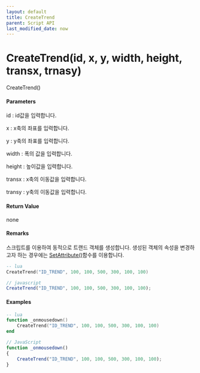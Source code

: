 ```yaml
---
layout: default
title: CreateTrend
parent: Script API
last_modified_date: now
---
```

# CreateTrend\(id, x, y, width, height, transx, trnasy\)

CreateTrend\(\)

#### Parameters

id : id값을 입력합니다.

x : x축의 좌표를 입력합니다.

y : y축의 좌표를 입력합니다.

width : 폭의 값을 입력합니다.

height : 높이값을 입력합니다.

transx : x축의 이동값을 입력합니다.

transy : y축의 이동값을 입력합니다.

#### Return Value

none

#### Remarks

스크립트를 이용하여 동적으로 트랜드 객체를 생성합니다. 생성된 객체의 속성을 변경하고자 하는 경우에는 [SetAttribute\(\)](https://expnuni.github.io/enuspace_doc/docs/enusscriptapi_setattribute/)함수를 이용합니다.

```lua
-- lua
CreateTrend("ID_TREND", 100, 100, 500, 300, 100, 100)
```

```js
// javascript
CreateTrend("ID_TREND", 100, 100, 500, 300, 100, 100);
```

#### 

#### Examples

```lua
-- lua
function _onmousedown()
    CreateTrend("ID_TREND", 100, 100, 500, 300, 100, 100)
end
```

```js
// JavaScript
function _onmousedown()
{    
    CreateTrend("ID_TREND", 100, 100, 500, 300, 100, 100);
}
```



